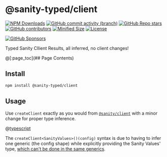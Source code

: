 # @sanity-typed/client

[![NPM Downloads](https://img.shields.io/npm/dw/@sanity-typed/client?style=flat&logo=npm)](https://www.npmjs.com/package/@sanity-typed/client)
[![GitHub commit activity (branch)](https://img.shields.io/github/commit-activity/m/saiichihashimoto/sanity-typed?style=flat&logo=github)](https://github.com/saiichihashimoto/sanity-typed/pulls?q=is%3Apr+is%3Aclosed)
[![GitHub Repo stars](https://img.shields.io/github/stars/saiichihashimoto/sanity-typed?style=flat&logo=github)](https://github.com/saiichihashimoto/sanity-typed/stargazers)
[![GitHub contributors](https://img.shields.io/github/contributors/saiichihashimoto/sanity-typed?style=flat&logo=github)](https://github.com/saiichihashimoto/sanity-typed/graphs/contributors)
[![Minified Size](https://img.shields.io/bundlephobia/min/@sanity-typed/client?style=flat)](https://www.npmjs.com/package/@sanity-typed/client?activeTab=code)
[![License](https://img.shields.io/github/license/saiichihashimoto/sanity-typed?style=flat)](LICENSE)

[![GitHub Sponsors](https://img.shields.io/github/sponsors/saiichihashimoto?style=flat)](https://github.com/sponsors/saiichihashimoto)

Typed Sanity Cllient Results, all inferred, no client changes!

@[:page_toc](## Page Contents)

## Install

```bash
npm install @sanity-typed/client
```

## Usage

Use `createClient` exactly as you would from [`@sanity/client`](https://github.com/sanity-io/client) with a minor change for proper type inference.

@[typescript](docs/your-super-cool-application.ts)

The `createClient<SanityValues>()(config)` syntax is due to having to infer one generic (the config shape) while explicitly providing the Sanity Values' type, [which can't be done in the same generics](https://github.com/microsoft/TypeScript/issues/10571).
